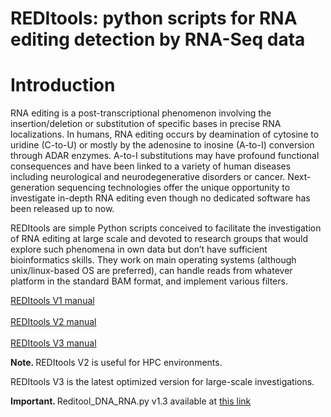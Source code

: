 REDItools: python scripts for RNA editing detection by RNA-Seq data
===================================================================

Introduction
============
<p align-text="justify"> RNA editing is a post-transcriptional phenomenon
involving the insertion/deletion or substitution of specific bases in precise RNA localizations.
In humans, RNA editing occurs by deamination of cytosine to uridine (C-to-U) or mostly by the
adenosine to inosine (A-to-I) conversion through ADAR enzymes. A-to-I substitutions may have
profound functional consequences and have been linked to a variety of human diseases including
neurological and neurodegenerative disorders or cancer. Next-generation sequencing technologies
offer the unique opportunity to investigate in-depth RNA editing even though no dedicated
software has been released up to now.

REDItools are simple Python scripts conceived to facilitate the investigation of RNA editing
at large scale and devoted to research groups that would explore such phenomena in own
data but don’t have sufficient bioinformatics skills.
They work on main operating systems (although unix/linux-based OS are preferred), can handle reads from whatever
platform in the standard BAM format, and implement various filters.</p>

<a href="https://github.com/BioinfoUNIBA/REDItools/blob/master/README_1.md">REDItools V1 manual</a>
<br><br>
<a href="https://github.com/BioinfoUNIBA/REDItools2">REDItools V2 manual</a>
<br><br>
<a href="https://github.com/BioinfoUNIBA/REDItools3">REDItools V3 manual</a>
<p><b>Note. </b>REDItools V2 is useful for HPC environments.</p>
</b>REDItools V3 is the latest optimized version for large-scale investigations.</p>
<p><b>Important. </b>Reditool_DNA_RNA.py v1.3 available at <a href="/NPscripts/REDItoolDnaRnav13.py" download="REDItoolDnaRnav13.py">this link </a></p>
